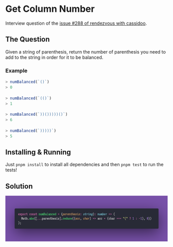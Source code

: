 # Get Column Number

Interview question of the [issue #288 of rendezvous with cassidoo](https://buttondown.email/cassidoo/archive/to-think-that-everybodys-like-you-is-silly/).

## The Question

Given a string of parenthesis, return the number of parenthesis you need to add to the string in
order for it to be balanced.

### Example

```js
> numBalanced(`()`)
> 0

> numBalanced(`(()`)
> 1

> numBalanced(`))()))))()`)
> 6

> numBalanced(`)))))`)
> 5
```

## Installing & Running

Just `pnpm install` to install all dependencies and then `pnpm test` to run the tests!

## Solution

![Code Polaroid](./code-screenshot.png)
